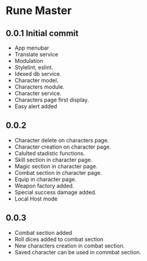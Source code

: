 # Rune Master
## 0.0.1 Initial commit
 - App menubar
 - Translate service
 - Modulation
 - Stylelint, eslint.
 - Idexed db service.
 - Character model.
 - Characters module.
 - Character service.
 - Characters page first display.
 - Easy alert added

## 0.0.2 
 - Character delete on characters page.
 - Character creation on character page.
 - Calulted stadistic functions.
 - Skill section in character page.
 - Magic section in character page.
 - Combat section in character page.
 - Equip in character page.
 - Weapon factory added.
 - Special success damage added.
 - Local Host mode

## 0.0.3 
- Combat section added
- Roll dices added to combat section
- New characters creation in combat section.
- Saved character can be used in commbat section.

  
